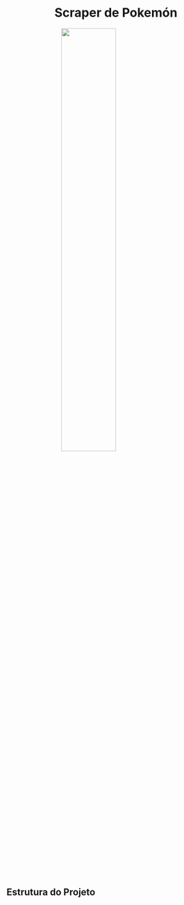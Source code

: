 <h1 align="center">Scraper de Pokemón</h1>

<img class = "center" src = 'https://encrypted-tbn0.gstatic.com/images?q=tbn:ANd9GcRNzHYiKkYOEdwlVSqLqp2gqdD8SNsMzw3Ybg&usqp=CAU'>

<h2>Estrutura do Projeto<h2>
  
  <style>
    .center {
      display: block;
      margin-left: auto;
      margin-right: auto;
      width: 50%;
    }
  </style>
